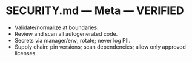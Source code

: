 # SECURITY.md — Meta — VERIFIED
- Validate/normalize at boundaries.
- Review and scan all autogenerated code.
- Secrets via manager/env; rotate; never log PII.
- Supply chain: pin versions; scan dependencies; allow only approved licenses.
